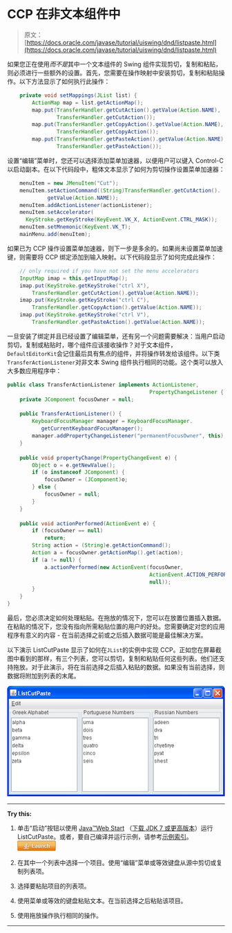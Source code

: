 # CCP 在非文本组件中

> 原文： [https://docs.oracle.com/javase/tutorial/uiswing/dnd/listpaste.html](https://docs.oracle.com/javase/tutorial/uiswing/dnd/listpaste.html)

如果您正在使用*而不是*其中一个文本组件的 Swing 组件实现剪切，复制和粘贴，则必须进行一些额外的设置。首先，您需要在操作映射中安装剪切，复制和粘贴操作。以下方法显示了如何执行此操作：

```java
    private void setMappings(JList list) { 
        ActionMap map = list.getActionMap();
        map.put(TransferHandler.getCutAction().getValue(Action.NAME),
                TransferHandler.getCutAction());
        map.put(TransferHandler.getCopyAction().getValue(Action.NAME),
                TransferHandler.getCopyAction());
        map.put(TransferHandler.getPasteAction().getValue(Action.NAME),
                TransferHandler.getPasteAction());

```

设置“编辑”菜单时，您还可以选择添加菜单加速器，以便用户可以键入 Control-C 以启动副本。在以下代码段中，粗体文本显示了如何为剪切操作设置菜单加速器：

```java
    menuItem = new JMenuItem("Cut");
    menuItem.setActionCommand((String)TransferHandler.getCutAction().
             getValue(Action.NAME));
    menuItem.addActionListener(actionListener);
    menuItem.setAccelerator(
      KeyStroke.getKeyStroke(KeyEvent.VK_X, ActionEvent.CTRL_MASK));
    menuItem.setMnemonic(KeyEvent.VK_T);
    mainMenu.add(menuItem);

```

如果已为 CCP 操作设置菜单加速器，则下一步是多余的。如果尚未设置菜单加速键，则需要将 CCP 绑定添加到输入映射。以下代码段显示了如何完成此操作：

```java
    // only required if you have not set the menu accelerators
    InputMap imap = this.getInputMap();
    imap.put(KeyStroke.getKeyStroke("ctrl X"),
        TransferHandler.getCutAction().getValue(Action.NAME));
    imap.put(KeyStroke.getKeyStroke("ctrl C"),
        TransferHandler.getCopyAction().getValue(Action.NAME));
    imap.put(KeyStroke.getKeyStroke("ctrl V"),
        TransferHandler.getPasteAction().getValue(Action.NAME));

```

一旦安装了绑定并且已经设置了编辑菜单，还有另一个问题需要解决：当用户启动剪切，复制或粘贴时，哪个组件应该接收操作？对于文本组件，`DefaultEditorKit`会记住最后具有焦点的组件，并将操作转发给该组件。以下类`TransferActionListener`对非文本 Swing 组件执行相同的功能。这个类可以放入大多数应用程序中：

```java
public class TransferActionListener implements ActionListener,
                                              PropertyChangeListener {
    private JComponent focusOwner = null;

    public TransferActionListener() {
        KeyboardFocusManager manager = KeyboardFocusManager.
           getCurrentKeyboardFocusManager();
        manager.addPropertyChangeListener("permanentFocusOwner", this);
    }

    public void propertyChange(PropertyChangeEvent e) {
        Object o = e.getNewValue();
        if (o instanceof JComponent) {
            focusOwner = (JComponent)o;
        } else {
            focusOwner = null;
        }
    }

    public void actionPerformed(ActionEvent e) {
        if (focusOwner == null)
            return;
        String action = (String)e.getActionCommand();
        Action a = focusOwner.getActionMap().get(action);
        if (a != null) {
            a.actionPerformed(new ActionEvent(focusOwner,
                                              ActionEvent.ACTION_PERFORMED,
                                              null));
        }
    }
}

```

最后，您必须决定如何处理粘贴。在拖放的情况下，您可以在放置位置插入数据。在粘贴的情况下，您没有指向所需粘贴位置的用户的好处。您需要确定对您的应用程序有意义的内容 - 在当前选择之前或之后插入数据可能是最佳解决方案。

以下演示 ListCutPaste 显示了如何在`JList`的实例中实现 CCP。正如您在屏幕截图中看到的那样，有三个列表，您可以剪切，复制和粘贴任何这些列表。他们还支持拖放。对于此演示，将在当前选择之后插入粘贴的数据。如果没有当前选择，则数据将附加到列表的末尾。

![A snapshot of the ListCutPaste demo.](img/a254792d4f2dee5057b3d945a1264bcf.jpg)

* * *

**Try this:** 

1.  单击“启动”按钮以使用 [Java™Web Start](http://www.oracle.com/technetwork/java/javase/javawebstart/index.html) （[下载 JDK 7 或更高版本](http://www.oracle.com/technetwork/java/javase/downloads/index.html)）运行 ListCutPaste。或者，要自己编译并运行示例，请参考[示例索引](../examples/dnd/index.html#ListCutPaste)。 [![Launches the ListCutPaste example](img/4707a69a17729d71c56b2bdbbb4cc61c.jpg)](https://docs.oracle.com/javase/tutorialJWS/samples/uiswing/ListCutPasteProject/ListCutPaste.jnlp) 

2.  在其中一个列表中选择一个项目。使用“编辑”菜单或等效键盘从源中剪切或复制列表项。
3.  选择要粘贴项目的列表项。
4.  使用菜单或等效的键盘粘贴文本。在当前选择之后粘贴该项目。
5.  使用拖放操作执行相同的操作。

* * *
